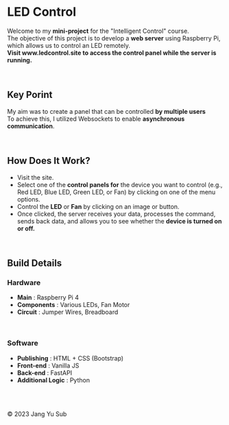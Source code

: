 <h1>LED Control</h1>

<p>
    Welcome to my <b>mini-project</b> for the "Intelligent Control" course.<br>
    The objective of this project is to develop a <b>web server</b> using Raspberry Pi, which allows us to control an LED remotely.<br>
    <b>Visit www.ledcontrol.site to access the control panel while the server is running.</b>
</p>
<br>

<h2>Key Porint</h2>
<p>
    My aim was to create a panel that can be controlled <b>by multiple users</b><br>
    To achieve this, I utilized Websockets to enable <b>asynchronous communication</b>.
</p>
<br>

<h2>How Does It Work?</h2>
<ul>
    <li>Visit the site.</li>
    <li>Select one of the <b>control panels for</b> the device you want to control (e.g., Red LED, Blue LED, Green LED, or Fan) by clicking on one of the menu options.</li>
    <li>Control the <b>LED</b> or <b>Fan</b> by clicking on an image or button.</li>
    <li>Once clicked, the server receives your data, processes the command, sends back data, and allows you to see whether the <b>device is turned on or off.</b></li>
</ul>
<br>

<h2>Build Details</h2>
<h3>Hardware</h3>
<ul>
    <li><b>Main</b> : Raspberry Pi 4</li>
    <li><b>Components</b> : Various LEDs, Fan Motor</li>
    <li><b>Circuit</b> : Jumper Wires, Breadboard</li>
</ul>
<br>
<h3>Software</h3>
<ul>
    <li><b>Publishing</b> : HTML + CSS (Bootstrap)</li>
    <li><b>Front-end</b> : Vanilla JS</li>
    <li><b>Back-end</b> : FastAPI</li>
    <li><b>Additional Logic</b> : Python</li>
</ul>
<br><br>

<footer>
    <p>&copy; 2023 Jang Yu Sub</p>
</footer>
